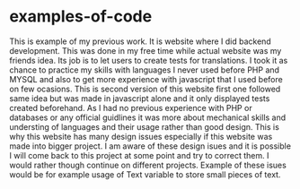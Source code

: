 # examples-of-code
This is example of my previous work. It is website where I did backend development. This was done in my free time while actual website was my friends idea. Its job is to let users to create tests for translations. I took it as chance to practice my skills with languages I never used before PHP and MYSQL and also to get more experience with javascript that I used before on few ocasions. This is second version of this website first one followed same idea but was made in javascript alone and it only displayed tests created beforehand. As I had no previous experience with PHP or databases or any official guidlines it was more about mechanical skills and understing of languages and their usage rather than good design. This is why this website has many design issues especially if this website was made into bigger project. I am aware of these design isues and it is possible I will come back to this project at some point and try to correct them. I would rather though continue on different projects. Example of these isues would be for example usage of Text variable to store small pieces of text. 
